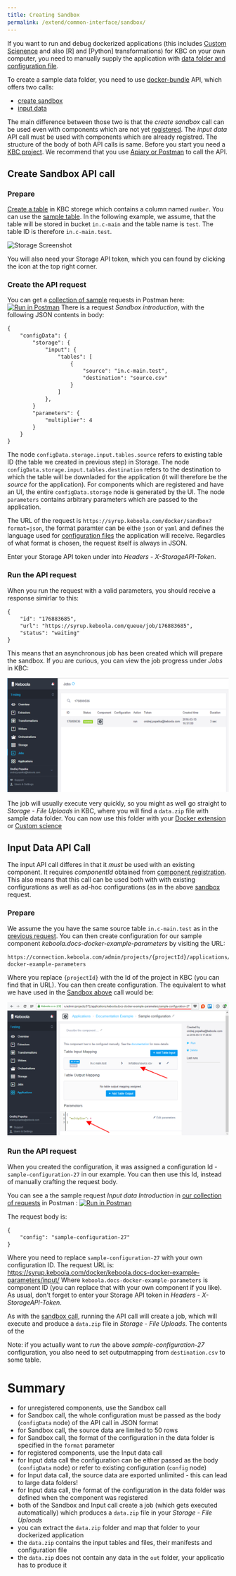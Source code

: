 ```yaml
---
title: Creating Sandbox
permalink: /extend/common-interface/sandbox/
---
```


If you want to run and debug dockerized applications (this includes 
[Custom Scienence](/extend/custom-science/) and also [R] and [Python] transformations)
for KBC on your own computer, you need to
manually supply the application with [data folder and configuration file](/extend/common-interface/). 

To create a sample data folder, you need to use 
[docker-bundle](/overview/api/docker-bundle/) API, which offers two calls:
- [create sandbox](http://docs.kebooladocker.apiary.io/#reference/sandbox/sandbox)
- [input data](http://docs.kebooladocker.apiary.io/#reference/sandbox/input-data/create-an-input-job)

The main difference between those two is that the *create sandbox* call can be used even with components 
which are not yet [registered](/extend/registration/). The *input data* API call must be used with components
which are already registred. The structure of the body of both API calls is same.
Before you start you need a [KBC project](/overview/devel-project/). We recommend that you use
[Apiary or Postman](/overview/api/) to call the API.


## Create Sandbox API call

### Prepare
[Create a table](https://help.keboola.com/??) in KBC storege which contains a column named `number`. 
You can use the [sample table](/extend/source.csv). In the following example, we assume, that the 
table will be stored in bucket `in.c-main` and the table name is `test`. The table ID is therefore
`in.c-main.test`.

![Storage Screenshot](/extend/commmon-interface/sandbox-data.png)

You will also need your Storage API token, which you can found by clicking the icon at the top right corner.


### Create the API request

You can get a [collection of sample](/overview/api/) requests in Postman 
here: [![Run in Postman](https://run.pstmn.io/button.png)](https://www.getpostman.com/run-collection/7dc2e4b41225738f5411)
There is a request *Sandbox introduction*, with the following JSON contents in body:  

    {
        "configData": {
            "storage": {
                "input": {
                    "tables": [
                        {
                            "source": "in.c-main.test",
                            "destination": "source.csv"
                        }
                    ]
                },
            }
            "parameters": {
                "multiplier": 4
            }
        }
    }
    
The node `configData.storage.input.tables.source` refers to existing table ID (the table we created
in previous step) in Storage. The node `configData.storage.input.tables.destination` refers to the
destination to which the table will be downladed for the application (it will therefore be the 
*source* for the application).
For components which are registered and have an UI, the entire `configData.storage` node is generated by the UI.
The node `parameters` contains arbitrary parameters which are passed to the application.

The URL of the request is `https://syrup.keboola.com/docker/sandbox?format=json`, the format paramter can be
eithe `json` or `yaml` and defines the language used for 
[configuration files](/extend/common-interface/config-file/) the application will receive. Regardles of
what format is chosen, the request itself is always in JSON.

Enter your Storage API token under into *Headers* - *X-StorageAPI-Token*.


### Run the API request

When you run the request with a valid parameters, you should receive a response simirlar to this:

    {
        "id": "176883685",
        "url": "https://syrup.keboola.com/queue/job/176883685",
        "status": "waiting"
    }
 
This means that an asynchronous job has been created which will prepare the sandbox. If you are 
curious, you can view the job progress under *Jobs* in KBC: 

![Job progress screenshot](sandbox-progress.png)

The job will usually execute very quickly, so you might as well go straight to *Storage* - *File Uploads* in
KBC, where you will find a `data.zip` file with sample data folder. You can now use this folder with your 
[Docker extension](/extend/docker/) or [Custom science](/extend/custom-science/) 


## Input Data API Call
The input API call differes in that it *must* be used with an existing component. It requires *componentId* obtained
from [component registration](/extend/register/). This also means that this call can be used both with 
with existing configurations as well as ad-hoc configurations (as in the above [sandbox](#sandbox) request.

### Prepare
We assume the you have the same source table `in.c-main.test` as in the [previous request](#prepare).
You can then create configuration for our sample component *keboola.docs-docker-example-parameters* by
visiting the URL:

    https://connection.keboola.com/admin/projects/{projectId}/applications/keboola.docs-docker-example-parameters 

Where you replace `{projectId}` with the Id of the project in KBC (you can find that in URL). You can then
create configuration. The equivalent to what we have used in the [Sandbox above](#sandbox) call would be: 

![Configuration screnshot](input-configuration.png)

### Run the API request
When you created the configuration, it was assigned a configuration Id - `sample-configuration-27` in our example.
You can then use this Id, instead of manually crafting the request body. 

You can see a the sample request *Input data Introduction* in [our collection of requests](/overview/api/) in Postman 
: [![Run in Postman](https://run.pstmn.io/button.png)](https://www.getpostman.com/run-collection/7dc2e4b41225738f5411)

The request body is:

    {
        "config": "sample-configuration-27"
    }

Where you need to replace `sample-configuration-27` with your own configuration ID. The request URL is:
https://syrup.keboola.com/docker/keboola.docs-docker-example-parameters/input/
Where `keboola.docs-docker-example-parameters` is component ID (you can replace that with your own component if you like).
As usual, don't forget to enter your Storage API token in *Headers* - *X-StorageAPI-Token*.

As with the [sandbox call](#sandbox), running the API call will create a job, which will execute and produce a 
`data.zip` file in *Storage* - *File Uploads*. The contents of the 

Note: if you actually want to *run* the above *sample-configuration-27* configuration, you also need
to set outputmapping from `destination.csv` to some table.

# Summary
- for unregistered components, use the Sandbox call
 - for Sandbox call, the whole configuration must be passed as the body (`configData` node) of the API call in JSON format
 - for Sandbox call, the source data are limited to 50 rows
 - for Sandbox call, the format of the configuration in the data folder is specified in the `format` parameter
- for registered components, use the Input data call
 - for Input data call the configuration can be either passed as the body (`configData` node) or refer to 
existing configuration (`config` node)
 - for Input data call, the source data are exported unlimited - this can lead to large data folders! 
 - for Input data call, the format of the configuration in the data folder was defined when the component was registered
- both of the Sandbox and Input call create a job (which gets executed automatically) which produces a `data.zip` file 
in your *Storage* - *File Uploads*
 - you can extract the `data.zip` folder and map that folder to your dockerized application 
 - the `data.zip` contains the input tables and files, their manifests and configuration file
 - the `data.zip` does not contain any data in the `out` folder, your applicatio has to produce it
